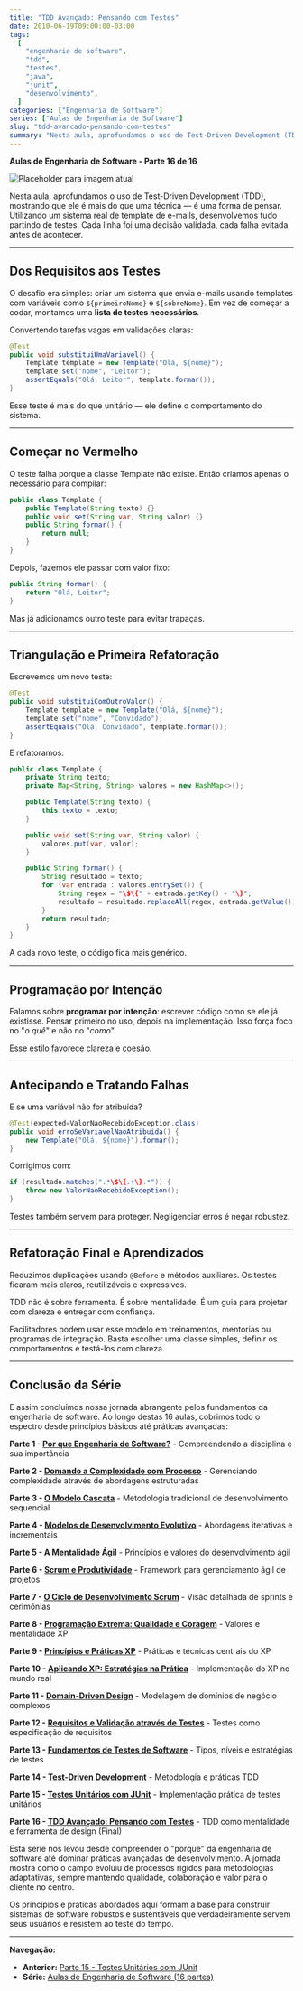 ```yaml
---
title: "TDD Avançado: Pensando com Testes"
date: 2010-06-19T09:00:00-03:00
tags:
  [
    "engenharia de software",
    "tdd",
    "testes",
    "java",
    "junit",
    "desenvolvimento",
  ]
categories: ["Engenharia de Software"]
series: ["Aulas de Engenharia de Software"]
slug: "tdd-avancado-pensando-com-testes"
summary: "Nesta aula, aprofundamos o uso de Test-Driven Development (TDD), mostrando que ele é mais do que uma técnica — é uma forma de pensar. Utilizando um sistema real de template de e-mails, desenvolvemos tudo partindo de testes. Cada linha foi uma decisão validada, cada falha evitada antes de acontecer."
---
```


**Aulas de Engenharia de Software - Parte 16 de 16**

![Placeholder para imagem atual](caminho/para/imagem-placeholder.jpeg)

Nesta aula, aprofundamos o uso de Test-Driven Development (TDD), mostrando que ele é mais do que uma técnica — é uma forma de pensar. Utilizando um sistema real de template de e-mails, desenvolvemos tudo partindo de testes. Cada linha foi uma decisão validada, cada falha evitada antes de acontecer.

---

## Dos Requisitos aos Testes

O desafio era simples: criar um sistema que envia e-mails usando templates com variáveis como `${primeiroNome}` e `${sobreNome}`. Em vez de começar a codar, montamos uma **lista de testes necessários**.

Convertendo tarefas vagas em validações claras:

```java
@Test
public void substituiUmaVariavel() {
    Template template = new Template("Olá, ${nome}");
    template.set("nome", "Leitor");
    assertEquals("Olá, Leitor", template.formar());
}
```

Esse teste é mais do que unitário — ele define o comportamento do sistema.

---

## Começar no Vermelho

O teste falha porque a classe Template não existe. Então criamos apenas o necessário para compilar:

```java
public class Template {
    public Template(String texto) {}
    public void set(String var, String valor) {}
    public String formar() {
        return null;
    }
}
```

Depois, fazemos ele passar com valor fixo:

```java
public String formar() {
    return "Olá, Leitor";
}
```

Mas já adicionamos outro teste para evitar trapaças.

---

## Triangulação e Primeira Refatoração

Escrevemos um novo teste:

```java
@Test
public void substituiComOutroValor() {
    Template template = new Template("Olá, ${nome}");
    template.set("nome", "Convidado");
    assertEquals("Olá, Convidado", template.formar());
}
```

E refatoramos:

```java
public class Template {
    private String texto;
    private Map<String, String> valores = new HashMap<>();

    public Template(String texto) {
        this.texto = texto;
    }

    public void set(String var, String valor) {
        valores.put(var, valor);
    }

    public String formar() {
        String resultado = texto;
        for (var entrada : valores.entrySet()) {
            String regex = "\$\{" + entrada.getKey() + "\}";
            resultado = resultado.replaceAll(regex, entrada.getValue());
        }
        return resultado;
    }
}
```

A cada novo teste, o código fica mais genérico.

---

## Programação por Intenção

Falamos sobre **programar por intenção**: escrever código como se ele já existisse. Pensar primeiro no uso, depois na implementação. Isso força foco no "_o quê_" e não no "_como_".

Esse estilo favorece clareza e coesão.

---

## Antecipando e Tratando Falhas

E se uma variável não for atribuída?

```java
@Test(expected=ValorNaoRecebidoException.class)
public void erroSeVariavelNaoAtribuida() {
    new Template("Olá, ${nome}").formar();
}
```

Corrigimos com:

```java
if (resultado.matches(".*\$\{.+\}.*")) {
    throw new ValorNaoRecebidoException();
}
```

Testes também servem para proteger. Negligenciar erros é negar robustez.

---

## Refatoração Final e Aprendizados

Reduzimos duplicações usando `@Before` e métodos auxiliares. Os testes ficaram mais claros, reutilizáveis e expressivos.

TDD não é sobre ferramenta. É sobre mentalidade. É um guia para projetar com clareza e entregar com confiança.

Facilitadores podem usar esse modelo em treinamentos, mentorias ou programas de integração. Basta escolher uma classe simples, definir os comportamentos e testá-los com clareza.

---

## Conclusão da Série

E assim concluímos nossa jornada abrangente pelos fundamentos da engenharia de software. Ao longo destas 16 aulas, cobrimos todo o espectro desde princípios básicos até práticas avançadas:

**Parte 1 - [Por que Engenharia de Software?](/pt/posts/2010-02-24-software-engineering-purpose/)** - Compreendendo a disciplina e sua importância

**Parte 2 - [Domando a Complexidade com Processo](/pt/posts/2010-03-02-complexity-process/)** - Gerenciando complexidade através de abordagens estruturadas

**Parte 3 - [O Modelo Cascata](/pt/posts/2010-03-10-waterfall-model/)** - Metodologia tradicional de desenvolvimento sequencial

**Parte 4 - [Modelos de Desenvolvimento Evolutivo](/pt/posts/2010-03-18-evolutionary-models/)** - Abordagens iterativas e incrementais

**Parte 5 - [A Mentalidade Ágil](/pt/posts/2010-03-26-agile-mindset/)** - Princípios e valores do desenvolvimento ágil

**Parte 6 - [Scrum e Produtividade](/pt/posts/2010-04-03-scrum-productivity/)** - Framework para gerenciamento ágil de projetos

**Parte 7 - [O Ciclo de Desenvolvimento Scrum](/pt/posts/2010-04-11-scrum-cycle/)** - Visão detalhada de sprints e cerimônias

**Parte 8 - [Programação Extrema: Qualidade e Coragem](/pt/posts/2010-04-19-xp-quality-courage/)** - Valores e mentalidade XP

**Parte 9 - [Princípios e Práticas XP](/pt/posts/2010-05-01-xp-principles-practices/)** - Práticas e técnicas centrais do XP

**Parte 10 - [Aplicando XP: Estratégias na Prática](/pt/posts/2010-05-08-applying-xp-strategies/)** - Implementação do XP no mundo real

**Parte 11 - [Domain-Driven Design](/pt/posts/2010-05-15-domain-driven-design/)** - Modelagem de domínios de negócio complexos

**Parte 12 - [Requisitos e Validação através de Testes](/pt/posts/2010-05-22-requirements-validation-tests/)** - Testes como especificação de requisitos

**Parte 13 - [Fundamentos de Testes de Software](/pt/posts/2010-05-29-software-testing/)** - Tipos, níveis e estratégias de testes

**Parte 14 - [Test-Driven Development](/pt/posts/2010-06-05-test-driven-development/)** - Metodologia e práticas TDD

**Parte 15 - [Testes Unitários com JUnit](/pt/posts/2010-06-12-junit-unit-testing/)** - Implementação prática de testes unitários

**Parte 16 - [TDD Avançado: Pensando com Testes](/pt/posts/2010-06-19-tdd-avancado-pensando-com-testes/)** - TDD como mentalidade e ferramenta de design (Final)

Esta série nos levou desde compreender o "porquê" da engenharia de software até dominar práticas avançadas de desenvolvimento. A jornada mostra como o campo evoluiu de processos rígidos para metodologias adaptativas, sempre mantendo qualidade, colaboração e valor para o cliente no centro.

Os princípios e práticas abordados aqui formam a base para construir sistemas de software robustos e sustentáveis que verdadeiramente servem seus usuários e resistem ao teste do tempo.

---

**Navegação:**

- **Anterior:** [Parte 15 - Testes Unitários com JUnit](/pt/posts/2010-06-12-junit-unit-testing/)
- **Série:** [Aulas de Engenharia de Software (16 partes)](/pt/series/aulas-de-engenharia-de-software/)
